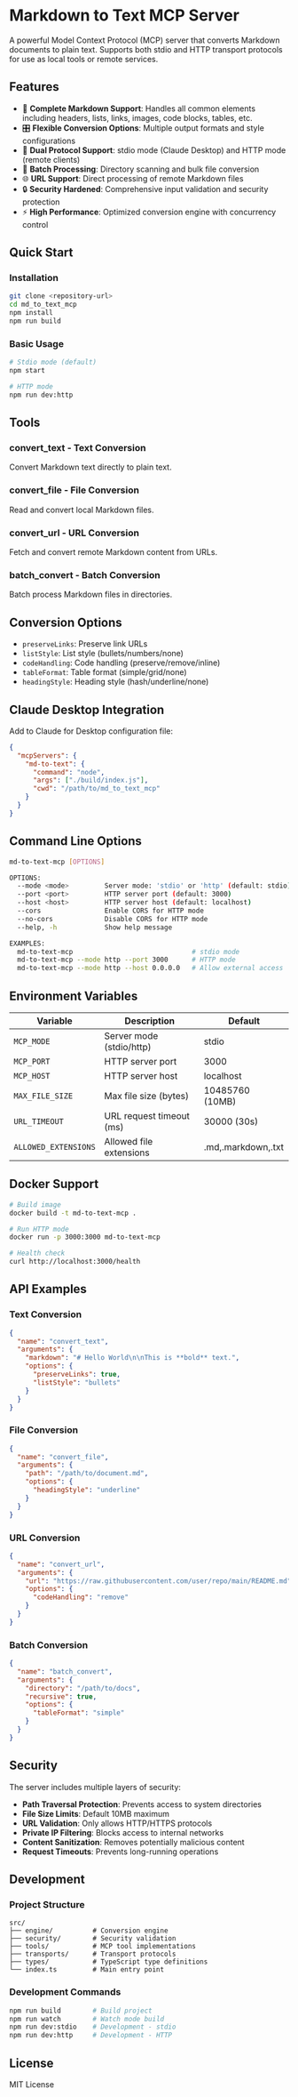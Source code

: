 # Markdown to Text MCP Server

A powerful Model Context Protocol (MCP) server that converts Markdown documents to plain text. Supports both stdio and HTTP transport protocols for use as local tools or remote services.

## Features

- 📝 **Complete Markdown Support**: Handles all common elements including headers, lists, links, images, code blocks, tables, etc.
- 🎛️ **Flexible Conversion Options**: Multiple output formats and style configurations
- 🔧 **Dual Protocol Support**: stdio mode (Claude Desktop) and HTTP mode (remote clients)
- 📁 **Batch Processing**: Directory scanning and bulk file conversion
- 🌐 **URL Support**: Direct processing of remote Markdown files
- 🔒 **Security Hardened**: Comprehensive input validation and security protection
- ⚡ **High Performance**: Optimized conversion engine with concurrency control

## Quick Start

### Installation

```bash
git clone <repository-url>
cd md_to_text_mcp
npm install
npm run build
```

### Basic Usage

```bash
# Stdio mode (default)
npm start

# HTTP mode
npm run dev:http
```

## Tools

### convert_text - Text Conversion
Convert Markdown text directly to plain text.

### convert_file - File Conversion  
Read and convert local Markdown files.

### convert_url - URL Conversion
Fetch and convert remote Markdown content from URLs.

### batch_convert - Batch Conversion
Batch process Markdown files in directories.

## Conversion Options

- `preserveLinks`: Preserve link URLs
- `listStyle`: List style (bullets/numbers/none)
- `codeHandling`: Code handling (preserve/remove/inline)
- `tableFormat`: Table format (simple/grid/none)
- `headingStyle`: Heading style (hash/underline/none)

## Claude Desktop Integration

Add to Claude for Desktop configuration file:

```json
{
  "mcpServers": {
    "md-to-text": {
      "command": "node",
      "args": ["./build/index.js"],
      "cwd": "/path/to/md_to_text_mcp"
    }
  }
}
```

## Command Line Options

```bash
md-to-text-mcp [OPTIONS]

OPTIONS:
  --mode <mode>         Server mode: 'stdio' or 'http' (default: stdio)
  --port <port>         HTTP server port (default: 3000)
  --host <host>         HTTP server host (default: localhost)
  --cors                Enable CORS for HTTP mode
  --no-cors             Disable CORS for HTTP mode
  --help, -h            Show help message

EXAMPLES:
  md-to-text-mcp                              # stdio mode
  md-to-text-mcp --mode http --port 3000      # HTTP mode
  md-to-text-mcp --mode http --host 0.0.0.0   # Allow external access
```

## Environment Variables

| Variable | Description | Default |
|----------|-------------|---------|
| `MCP_MODE` | Server mode (stdio/http) | stdio |
| `MCP_PORT` | HTTP server port | 3000 |
| `MCP_HOST` | HTTP server host | localhost |
| `MAX_FILE_SIZE` | Max file size (bytes) | 10485760 (10MB) |
| `URL_TIMEOUT` | URL request timeout (ms) | 30000 (30s) |
| `ALLOWED_EXTENSIONS` | Allowed file extensions | .md,.markdown,.txt |

## Docker Support

```bash
# Build image
docker build -t md-to-text-mcp .

# Run HTTP mode
docker run -p 3000:3000 md-to-text-mcp

# Health check
curl http://localhost:3000/health
```

## API Examples

### Text Conversion
```json
{
  "name": "convert_text",
  "arguments": {
    "markdown": "# Hello World\n\nThis is **bold** text.",
    "options": {
      "preserveLinks": true,
      "listStyle": "bullets"
    }
  }
}
```

### File Conversion
```json
{
  "name": "convert_file",
  "arguments": {
    "path": "/path/to/document.md",
    "options": {
      "headingStyle": "underline"
    }
  }
}
```

### URL Conversion
```json
{
  "name": "convert_url",
  "arguments": {
    "url": "https://raw.githubusercontent.com/user/repo/main/README.md",
    "options": {
      "codeHandling": "remove"
    }
  }
}
```

### Batch Conversion
```json
{
  "name": "batch_convert",
  "arguments": {
    "directory": "/path/to/docs",
    "recursive": true,
    "options": {
      "tableFormat": "simple"
    }
  }
}
```

## Security

The server includes multiple layers of security:

- **Path Traversal Protection**: Prevents access to system directories
- **File Size Limits**: Default 10MB maximum
- **URL Validation**: Only allows HTTP/HTTPS protocols
- **Private IP Filtering**: Blocks access to internal networks
- **Content Sanitization**: Removes potentially malicious content
- **Request Timeouts**: Prevents long-running operations

## Development

### Project Structure
```
src/
├── engine/          # Conversion engine
├── security/        # Security validation
├── tools/           # MCP tool implementations
├── transports/      # Transport protocols
├── types/           # TypeScript type definitions
└── index.ts         # Main entry point
```

### Development Commands
```bash
npm run build        # Build project
npm run watch        # Watch mode build
npm run dev:stdio    # Development - stdio
npm run dev:http     # Development - HTTP
```

## License

MIT License 